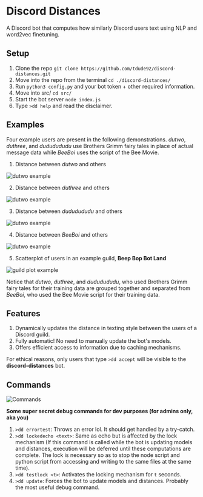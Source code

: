 # **Discord Distances**
A Discord bot that computes how similarly Discord users text using NLP and word2vec finetuning.

## **Setup**

1. Clone the repo ```git clone https://github.com/tdude92/discord-distances.git```
2. Move into the repo from the terminal ```cd ./discord-distances/```
3. Run ```python3 config.py``` and your bot token + other required information.
4. Move into src/ ```cd src/```
5. Start the bot server ```node index.js```
6. Type ```>dd help``` and read the disclaimer.

## **Examples**

Four example users are present in the following demonstrations. *dutwo*, *duthree*, and *dududududu* use Brothers Grimm fairy tales in place of actual message data while *BeeBoi* uses the script of the Bee Movie.

1. Distance between *dutwo* and others

![dutwo example](demo/user_self.jpg)

2. Distance between *duthree* and others

![dutwo example](demo/user_duthree.jpg)

3. Distance between *dududududu* and others

![dutwo example](demo/user_dududududu.jpg)

4. Distance between *BeeBoi* and others

![dutwo example](demo/user_beeboi.jpg)

5. Scatterplot of users in an example guild, **Beep Bop Bot Land**

![guild plot example](demo/guild_plot.jpg)

Notice that *dutwo*, *duthree*, and *dududududu*, who used Brothers Grimm fairy tales for their training data are grouped together and separated from *BeeBoi*, who used the Bee Movie script for their training data.

## **Features**

1. Dynamically updates the distance in texting style between the users of a Discord guild.
2. Fully automatic! No need to manually update the bot's models. 
3. Offers efficient access to information due to caching mechanisms.

For ethical reasons, only users that type ```>dd accept``` will be visible to the **discord-distances** bot.

## **Commands**

![Commands](demo/help.png)

**Some super secret debug commands for dev purposes (for admins only, aka you)**
1. ```>dd errortest```: Throws an error lol. It should get handled by a try-catch.
2. ```>dd lockedecho <text>```: Same as echo but is affected by the lock mechanism (If this command is called while the bot is updating models and distances, execution will be deferred until these computations are complete. The lock is necessary so as to stop the node script and python script from accessing and writing to the same files at the same time).
3. ```>dd testlock <t>```: Activates the locking mechanism for ```t``` seconds.
4. ```>dd update```: Forces the bot to update models and distances. Probably the most useful debug command.
